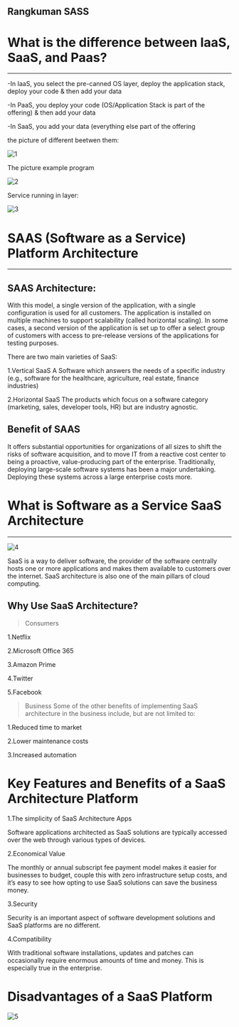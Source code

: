 Rangkuman  SASS
------------------------

# **What is the difference between IaaS, SaaS, and Paas?**
----------------------------------------------------------------
-In IaaS, you select the pre-canned OS layer, deploy the application stack, deploy your code & then add your data

-In PaaS, you deploy your code (OS/Application Stack is part of the offering) & then add your data

-In SaaS, you add your data (everything else part of the offering

the picture of different beetwen them:

![1](different-table.png)

The picture example program

![2](program-service.png)

Service running in layer:

![3](running-layer.png)


# **SAAS (Software as a Service) Platform Architecture**
------------------------------------------------------------
## **SAAS Architecture:**

With this model, a single version of the application, with a single configuration is used for all customers. The application is installed on multiple machines to support scalability (called horizontal scaling). In some cases, a second version of the application is set up to offer a select group of customers with access to pre-release versions of the applications for testing purposes.

There are two main varieties of SaaS:

1.Vertical SaaS A Software which answers the needs of a specific industry (e.g., software for the healthcare, agriculture, real estate, finance industries)

2.Horizontal SaaS The products which focus on a software category (marketing, sales, developer tools, HR) but are industry agnostic.    

## **Benefit of SAAS**

It offers substantial opportunities for organizations of all sizes to shift the risks of software acquisition, and to move IT from a reactive cost center to being a proactive, value-producing part of the enterprise. Traditionally, deploying large-scale software systems has been a major undertaking. Deploying these systems across a large enterprise costs more. 


# **What is Software as a Service SaaS Architecture**
---------------------------------------------------------

![4](function.png)

SaaS is a way to deliver software, the provider of the software centrally hosts one or more applications and makes them available to customers over the internet. SaaS architecture is also one of the main pillars of cloud computing.

## **Why Use SaaS Architecture?**

>Consumers

1.Netflix

2.Microsoft Office 365

3.Amazon Prime

4.Twitter

5.Facebook

>Business
Some of the other benefits of implementing SaaS architecture in the business include, but are not limited to:

1.Reduced time to market

2.Lower maintenance costs

3.Increased automation

# **Key Features and Benefits of a SaaS Architecture Platform**

1.The simplicity of SaaS Architecture Apps

Software applications architected as SaaS solutions are typically accessed over the web through various types of devices.

2.Economical Value

The monthly or annual subscript fee payment model makes it easier for businesses to budget, couple this with zero infrastructure setup costs, and it’s easy to see how opting to use SaaS solutions can save the business money.

3.Security

Security is an important aspect of software development solutions and SaaS platforms are no different.

4.Compatibility

With traditional software installations, updates and patches can occasionally require enormous amounts of time and money. This is especially true in the enterprise.

# **Disadvantages of a SaaS Platform**

![5](disavantage-cloud-computing.png)